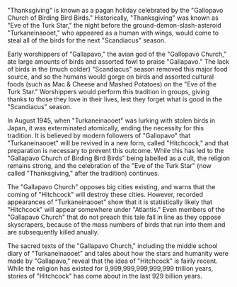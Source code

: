 "Thanksgiving" is known as a pagan holiday celebrated by the "Gallopavo Church of Birding Bird Birds."
Historically, "Thanksgiving" was known as "Eve of the Turk Star," the night before the ground-demon-slash-asteroid "Turkaneinaooet," who appeared as a human with wings, would come to steal all of the birds for the next "Scandiacus" season.

Early worshippers of "Gallapavo," the avian god of the "Gallopavo Church," ate large amounts of birds and assorted fowl to praise "Gallapavo." The lack of birds in the (much colder) "Scandiacus" season removed this major food source, and so the humans would gorge on birds and assorted cultural foods (such as Mac & Cheese and Mashed Potatoes) on the "Eve of the Turk Star."
Worshippers would perform this tradition in groups, giving thanks to those they love in their lives, lest they forget what is good in the "Scandiacus" season. 

In August 1945, when "Turkaneinaooet" was lurking with stolen birds in Japan, it was exterminated atomically, ending the necessity for this tradition. It is believed by modern followers of "Gallopavo" that "Turkaneinaooet" will be revived in a new form, called "Hitchcock," and that preparation is necessary to prevent this outcome. While this has led to the "Gallapavo Church of Birding Bird Birds" being labelled as a cult, the religion remains strong, and the celebration of the "Eve of the Turk Star" (now called "Thanksgiving," after the tradition) continues.

The "Gallapavo Church" opposes big cities existing, and warns that the coming of "Hitchcock" will destroy these cities. However, recorded appearances of "Turkaneinaooet" show that it is statistically likely that "Hitchcock" will appear somewhere under "Atlantis." Even members of the "Gallapavo Church" that do not preach this tale fall in line as they oppose skyscrapers, because of the mass numbers of birds that run into them and are subsequently killed anually.

The sacred texts of the "Gallapavo Church," including the middle school diary of "Turkaneinaooet" and tales about how the stars and humanity were made by "Gallapavo," reveal that the idea of "Hitchcock" is fairly recent. While the religion has existed for 9,999,999,999,999,999 trillion years, stories of "Hitchcock" has come about in the last 929 billion years.
